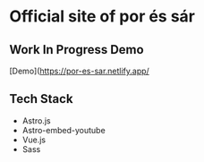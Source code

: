 # Official site of por és sár

## Work In Progress Demo

[Demo](https://por-es-sar.netlify.app/

## Tech Stack

- Astro.js
- Astro-embed-youtube
- Vue.js
- Sass
